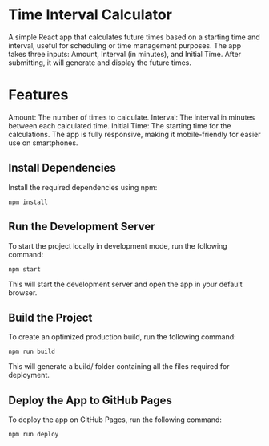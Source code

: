 # Time Interval Calculator

A simple React app that calculates future times based on a starting time and interval, useful for scheduling or time management purposes. The app takes three inputs: Amount, Interval (in minutes), and Initial Time. After submitting, it will generate and display the future times.

# Features

Amount: The number of times to calculate.
Interval: The interval in minutes between each calculated time.
Initial Time: The starting time for the calculations.
The app is fully responsive, making it mobile-friendly for easier use on smartphones.

## Install Dependencies

Install the required dependencies using npm:

`npm install`

## Run the Development Server
To start the project locally in development mode, run the following command:

`npm start`

This will start the development server and open the app in your default browser.

## Build the Project
To create an optimized production build, run the following command:

`npm run build`

This will generate a build/ folder containing all the files required for deployment.

## Deploy the App to GitHub Pages

To deploy the app on GitHub Pages, run the following command:

`npm run deploy`